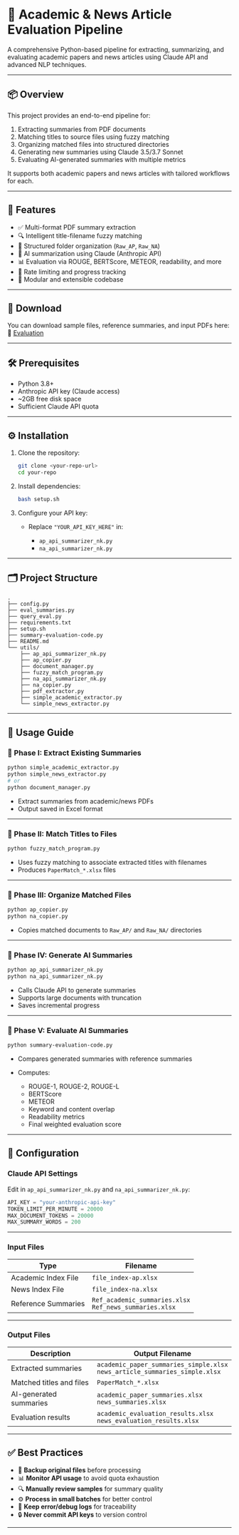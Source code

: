 # 📘 Academic & News Article Evaluation Pipeline

A comprehensive Python-based pipeline for extracting, summarizing, and evaluating academic papers and news articles using Claude API and advanced NLP techniques.

---

## 📦 Overview

This project provides an end-to-end pipeline for:

1. Extracting summaries from PDF documents  
2. Matching titles to source files using fuzzy matching  
3. Organizing matched files into structured directories  
4. Generating new summaries using Claude 3.5/3.7 Sonnet  
5. Evaluating AI-generated summaries with multiple metrics  

It supports both academic papers and news articles with tailored workflows for each.

---

## 🚀 Features

- ✅ Multi-format PDF summary extraction  
- 🔍 Intelligent title-filename fuzzy matching  
- 📂 Structured folder organization (`Raw_AP`, `Raw_NA`)  
- 🤖 AI summarization using Claude (Anthropic API)  
- 📊 Evaluation via ROUGE, BERTScore, METEOR, readability, and more  
- 🔁 Rate limiting and progress tracking  
- 🔧 Modular and extensible codebase  

---

## 💾 Download

You can download sample files, reference summaries, and input PDFs here:  
📁 [Evaluation](https://drive.google.com/drive/folders/1fZOJew1WHRoouukRcZebKN-im7S7k8jj?usp=drive_link)

---

## 🛠 Prerequisites

- Python 3.8+  
- Anthropic API key (Claude access)  
- ~2GB free disk space  
- Sufficient Claude API quota  

---

## ⚙️ Installation

1. Clone the repository:

   ```bash
   git clone <your-repo-url>
   cd your-repo
   ````

2. Install dependencies:

   ```bash
   bash setup.sh
   ```

3. Configure your API key:

   - Replace `"YOUR_API_KEY_HERE"` in:

     - `ap_api_summarizer_nk.py`
     - `na_api_summarizer_nk.py`

---

## 🗂 Project Structure

```
.
├── config.py
├── eval_summaries.py
├── query_eval.py
├── requirements.txt
├── setup.sh
├── summary-evaluation-code.py
├── README.md
└── utils/
    ├── ap_api_summarizer_nk.py
    ├── ap_copier.py
    ├── document_manager.py
    ├── fuzzy_match_program.py
    ├── na_api_summarizer_nk.py
    ├── na_copier.py
    ├── pdf_extractor.py
    ├── simple_academic_extractor.py
    └── simple_news_extractor.py
```

---

## 📖 Usage Guide

### 🔹 Phase I: Extract Existing Summaries

```bash
python simple_academic_extractor.py
python simple_news_extractor.py
# or
python document_manager.py
```

- Extract summaries from academic/news PDFs
- Output saved in Excel format

---

### 🔹 Phase II: Match Titles to Files

```bash
python fuzzy_match_program.py
```

- Uses fuzzy matching to associate extracted titles with filenames
- Produces `PaperMatch_*.xlsx` files

---

### 🔹 Phase III: Organize Matched Files

```bash
python ap_copier.py
python na_copier.py
```

- Copies matched documents to `Raw_AP/` and `Raw_NA/` directories

---

### 🔹 Phase IV: Generate AI Summaries

```bash
python ap_api_summarizer_nk.py
python na_api_summarizer_nk.py
```

- Calls Claude API to generate summaries
- Supports large documents with truncation
- Saves incremental progress

---

### 🔹 Phase V: Evaluate AI Summaries

```bash
python summary-evaluation-code.py
```

- Compares generated summaries with reference summaries
- Computes:

  - ROUGE-1, ROUGE-2, ROUGE-L
  - BERTScore
  - METEOR
  - Keyword and content overlap
  - Readability metrics
  - Final weighted evaluation score

---

## 🔧 Configuration

### Claude API Settings

Edit in `ap_api_summarizer_nk.py` and `na_api_summarizer_nk.py`:

```python
API_KEY = "your-anthropic-api-key"
TOKEN_LIMIT_PER_MINUTE = 20000
MAX_DOCUMENT_TOKENS = 20000
MAX_SUMMARY_WORDS = 200
```

---

### Input Files

| Type                | Filename                                                        |
| ------------------- | --------------------------------------------------------------- |
| Academic Index File | `file_index-ap.xlsx`                                            |
| News Index File     | `file_index-na.xlsx`                                            |
| Reference Summaries | `Ref_academic_summaries.xlsx`<br> `Ref_news_summaries.xlsx`     |

---

### Output Files

| Description              | Output Filename                                                                |
| ------------------------ | ------------------------------------------------------------------------------ |
| Extracted summaries      | `academic_paper_summaries_simple.xlsx`<br>`news_article_summaries_simple.xlsx` |
| Matched titles and files | `PaperMatch_*.xlsx`                                                            |
| AI-generated summaries   | `academic_paper_summaries.xlsx`<br>`news_summaries.xlsx`                       |
| Evaluation results       | `academic_evaluation_results.xlsx`<br>`news_evaluation_results.xlsx`           |

---

## ✅ Best Practices

- 💾 **Backup original files** before processing
- 📊 **Monitor API usage** to avoid quota exhaustion
- 🔍 **Manually review samples** for summary quality
- ⚙️ **Process in small batches** for better control
- 📁 **Keep error/debug logs** for traceability
- 🔒 **Never commit API keys** to version control

---
